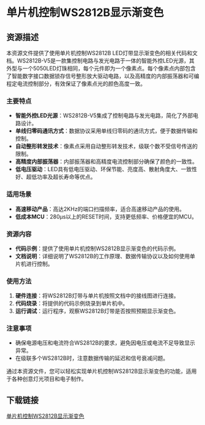 # 单片机控制WS2812B显示渐变色

## 资源描述

本资源文件提供了使用单片机控制WS2812B LED灯带显示渐变色的相关代码和文档。WS2812B-V5是一款集控制电路与发光电路于一体的智能外控LED光源，其外型与一个5050LED灯珠相同，每个元件即为一个像素点。每个像素点内部包含了智能数字接口数据锁存信号整形放大驱动电路，以及高精度的内部振荡器和可编程定电流控制部分，有效保证了像素点光的颜色高度一致。

### 主要特点

- **智能外控LED光源**：WS2812B-V5集成了控制电路与发光电路，简化了外部电路设计。
- **单线归零码通讯方式**：数据协议采用单线归零码的通讯方式，便于数据传输和控制。
- **自动整形转发技术**：像素点采用自动整形转发技术，级联个数不受信号传送的限制。
- **高精度内部振荡器**：内部振荡器和高精度电流控制部分确保了颜色的一致性。
- **低电压驱动**：LED具有低电压驱动、环保节能、亮度高、散射角度大、一致性好、超低功率及超长寿命等优点。

### 适用场景

- **高速移动产品**：高达2KHz的端口扫描频率，适合高速移动产品的使用。
- **低成本MCU**：280μs以上的RESET时间，支持更低频率、价格便宜的MCU。

### 资源内容

- **代码示例**：提供了使用单片机控制WS2812B显示渐变色的代码示例。
- **文档说明**：详细说明了WS2812B的工作原理、数据传输协议以及如何使用单片机进行控制。

### 使用方法

1. **硬件连接**：将WS2812B灯带与单片机按照文档中的接线图进行连接。
2. **代码烧录**：将提供的代码示例烧录到单片机中。
3. **运行调试**：运行程序，观察WS2812B灯带是否按照预期显示渐变色。

### 注意事项

- 确保电源电压和电流符合WS2812B的要求，避免因电压或电流不足导致显示异常。
- 在级联多个WS2812B时，注意数据传输的延迟和信号衰减问题。

通过本资源文件，您可以轻松实现单片机控制WS2812B显示渐变色的功能，适用于各种创意灯光项目和电子制作。

## 下载链接

[单片机控制WS2812B显示渐变色](https://pan.quark.cn/s/bb92f99cb8a9)